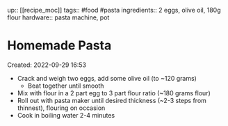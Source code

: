 up:: [[recipe_moc]]
tags:: #food #pasta
ingredients:: 2 eggs, olive oil, 180g flour
hardware:: pasta machine, pot

# Homemade Pasta

Created: 2022-09-29 16:53

- Crack and weigh two eggs, add some olive oil (to ~120 grams)
	- Beat together until smooth
- Mix with flour in a 2 part egg to 3 part flour ratio (~180 grams flour)
- Roll out with pasta maker until desired thickness (~2-3 steps from thinnest), flouring on occasion
- Cook in boiling water 2-4 minutes

